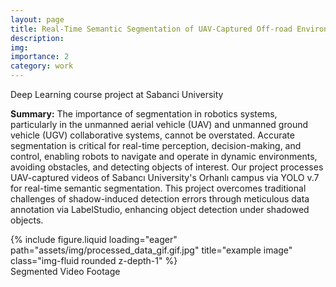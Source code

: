 ```yaml
---
layout: page
title: Real-Time Semantic Segmentation of UAV-Captured Off-road Environments
description: 
img: 
importance: 2
category: work
---
```

Deep Learning course project at Sabanci University

**Summary:** The importance of segmentation in robotics systems, particularly in the unmanned aerial vehicle (UAV) and unmanned ground vehicle (UGV) collaborative systems, cannot be overstated. Accurate segmentation is critical for real-time perception, decision-making, and control, enabling robots to navigate and operate in dynamic environments, avoiding obstacles, and detecting objects of interest. Our project processes UAV-captured videos of Sabancı University's Orhanlı campus via YOLO v.7 for real-time semantic segmentation. This project overcomes traditional challenges of shadow-induced detection errors through meticulous data annotation via LabelStudio, enhancing object detection under shadowed objects.

<div class="row">
    <div class="col-sm mt-3 mt-md-0">
        {% include figure.liquid loading="eager" path="assets/img/processed_data_gif.gif.jpg" title="example image" class="img-fluid rounded z-depth-1" %}
    </div>
</div>
<div class="caption">
    Segmented Video Footage
</div>
